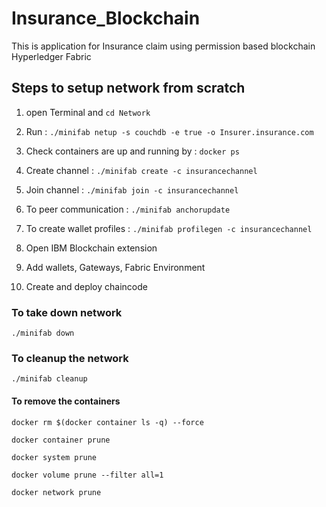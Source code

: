 # Insurance_Blockchain
This is application for Insurance claim using permission based  blockchain Hyperledger Fabric

## Steps to setup network from scratch
1. open Terminal and `cd Network` 

2. Run : `./minifab netup -s couchdb -e true -o Insurer.insurance.com`

3. Check containers are up and running by : `docker ps`

4. Create channel : `./minifab create -c insurancechannel`

5. Join channel : `./minifab join -c insurancechannel`

6. To peer communication : `./minifab anchorupdate`

7. To create wallet profiles : `./minifab profilegen -c insurancechannel`

8. Open IBM Blockchain extension

9. Add wallets, Gateways, Fabric Environment

10. Create and deploy chaincode


### To take down network 
`./minifab down`


### To cleanup the network
`./minifab cleanup`

#### To remove the containers
`docker rm $(docker container ls -q) --force` <br/>

`docker container prune`  <br/>

`docker system prune`<br/>

`docker volume prune --filter all=1` <br/>

`docker network prune` <br/>
